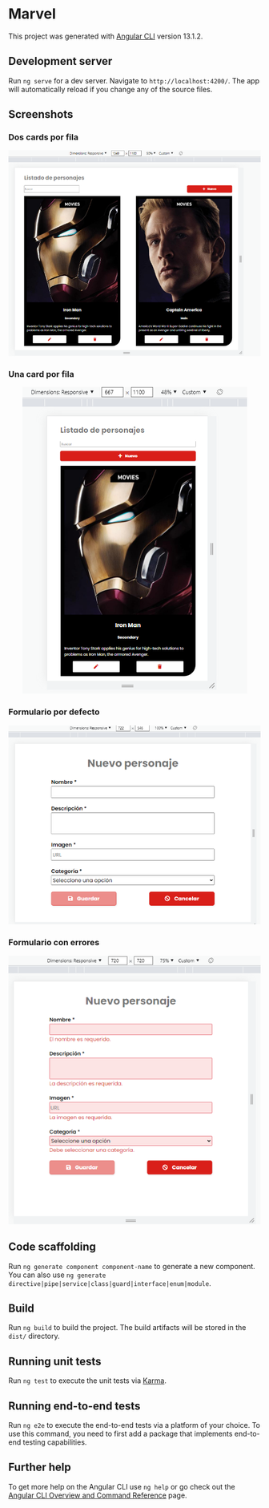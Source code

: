 # Marvel

This project was generated with [Angular CLI](https://github.com/angular/angular-cli) version 13.1.2.


## Development server

Run `ng serve` for a dev server. Navigate to `http://localhost:4200/`. The app will automatically reload if you change any of the source files.


## Screenshots
### Dos cards por fila
<p align="center"><img src="./images/img.png" alt=""></img></p>

### Una card por fila
<p align="center"><img src="./images/img_1.png" alt=""></img></p>

### Formulario por defecto
<p align="center"><img src="./images/img_2.png" alt=""></img></p>

### Formulario con errores
<p align="center"><img src="./images/img_3.png" alt=""></img></p>

## Code scaffolding

Run `ng generate component component-name` to generate a new component. You can also use `ng generate directive|pipe|service|class|guard|interface|enum|module`.

## Build

Run `ng build` to build the project. The build artifacts will be stored in the `dist/` directory.

## Running unit tests

Run `ng test` to execute the unit tests via [Karma](https://karma-runner.github.io).

## Running end-to-end tests

Run `ng e2e` to execute the end-to-end tests via a platform of your choice. To use this command, you need to first add a package that implements end-to-end testing capabilities.

## Further help

To get more help on the Angular CLI use `ng help` or go check out the [Angular CLI Overview and Command Reference](https://angular.io/cli) page.
